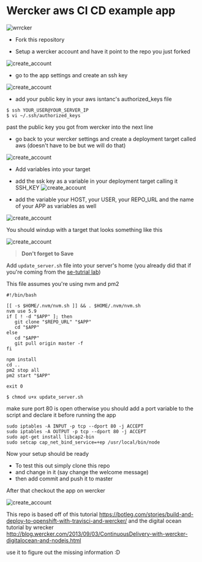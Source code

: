 # Wercker aws CI CD example app


![wrrcker](./guide_images/wercker.png)

- Fork this repository

- Setup a wercker account and have it point to the repo you just forked

![create_account](./guide_images/create_app.png)

- go to the app settings and create an ssh key

![create_account](./guide_images/create_ssh.png)

- add your public key in your aws isntanc's authorized_keys file

```
$ ssh YOUR_USER@YOUR_SERVER_IP
$ vi ~/.ssh/authorized_keys
```

past the public key you got from wercker into the next line

- go back to your wercker settings and create a deployment target called aws (doesn't have to be but we will do that)

![create_account](./guide_images/create_target.png)

- Add variables into your target

- add the ssk key as a variable in your deployment target calling it SSH_KEY
![create_account](./guide_images/add_ssh.png)

- add the variable your HOST, your USER, your REPO_URL and the name of your APP as variables as well

![create_account](./guide_images/add_variable.png)

You should windup with a target that looks something like this

![create_account](./guide_images/variables.png)

> __Don't forget to Save__

Add `update_server.sh` file into your server's home (you already did that if you're coming from the [se-tutrial lab](https://github.com/amrdraz/se-tutorial/blob/master/lab-7.md))

This file assumes you're using nvm and pm2

```
#!/bin/bash

[[ -s $HOME/.nvm/nvm.sh ]] && . $HOME/.nvm/nvm.sh
nvm use 5.9
if [ ! -d "$APP" ]; then
   git clone "$REPO_URL" "$APP"
   cd "$APP"
else
   cd "$APP"
   git pull origin master -f
fi

npm install
cd ..
pm2 stop all
pm2 start "$APP"

exit 0
```

```
$ chmod u+x update_server.sh
```

make sure port 80 is open otherwise you should add a port variable to the script and declare it before running the app

```
sudo iptables -A INPUT -p tcp --dport 80 -j ACCEPT
sudo iptables -A OUTPUT -p tcp --dport 80 -j ACCEPT
sudo apt-get install libcap2-bin
sudo setcap cap_net_bind_service=+ep /usr/local/bin/node
```

Now your setup should be ready

- To test this out simply clone this repo
- and change in it (say change the welcome message)
- then add commit and push it to master

After that checkout the app on wercker

![create_account](./guide_images/building.png)

This repo is based off of this tutorial https://botleg.com/stories/build-and-deploy-to-openshift-with-travisci-and-wercker/
and the digital ocean tutorial by wrecker http://blog.wercker.com/2013/09/03/ContinuousDelivery-with-wercker-digitalocean-and-nodejs.html

use it to figure out the missing information :D